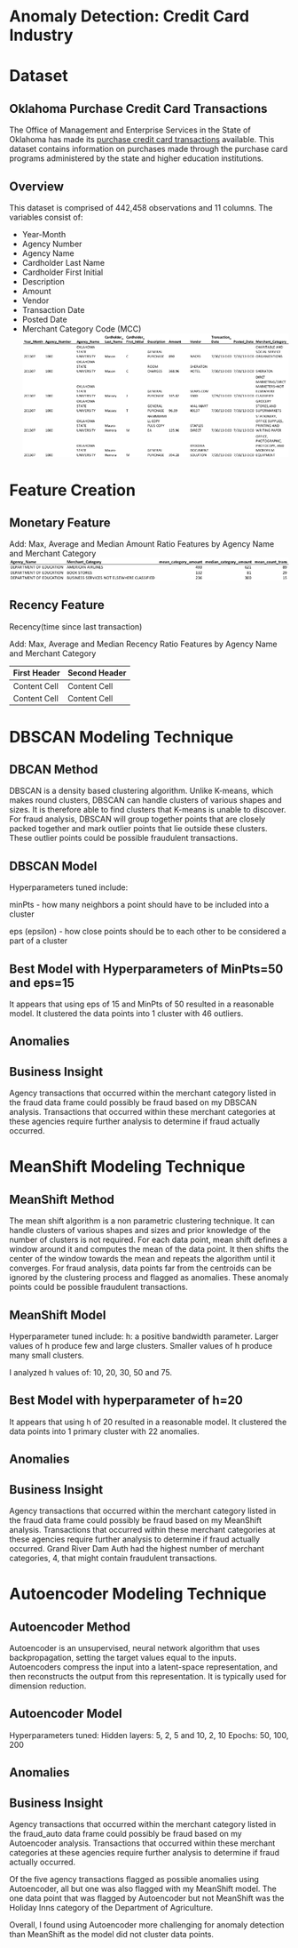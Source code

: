 # Anomaly Detection: Credit Card Industry
# Dataset
## Oklahoma Purchase Credit Card Transactions
The Office of Management and Enterprise Services in the State of Oklahoma has made its [purchase credit card transactions](https://catalog.data.gov/dataset/purchase-card-pcard-fiscal-year-2014) available. This dataset contains information on purchases made through the purchase card programs administered by the state and higher education institutions. 
## Overview
This dataset is comprised of 442,458 observations and 11 columns. The variables consist of:
- Year-Month
- Agency Number
- Agency Name
- Cardholder Last Name
- Cardholder First Initial
- Description
- Amount
- Vendor
- Transaction Date
- Posted Date
- Merchant Category Code (MCC)
![](figs/Picture1.png)
# Feature Creation
## Monetary Feature
Add: Max, Average and Median Amount Ratio Features by Agency Name and Merchant Category
![](figs/Picture2.png)

## Recency Feature
Recency(time since last transaction)

Add: Max, Average and Median Recency Ratio Features by Agency Name and Merchant Category

| First Header  | Second Header |
| ------------- | ------------- |
| Content Cell  | Content Cell  |
| Content Cell  | Content Cell  |


# DBSCAN Modeling Technique
## DBCAN Method
DBSCAN is a density based clustering algorithm.  Unlike K-means, which makes round clusters, DBSCAN can handle clusters of various shapes and sizes. It is therefore able to find clusters that K-means is unable to discover. For fraud analysis, DBSCAN will group together points that are closely packed together and mark outlier points that lie outside these clusters.  These outlier points could be possible fraudulent transactions.

## DBSCAN Model
Hyperparameters tuned include:

minPts - how many neighbors a point should have to be included into a cluster   

eps (epsilon) - how close points should be to each other to be considered a part of a cluster   

## Best Model with Hyperparameters of MinPts=50 and eps=15
It appears that using eps of 15 and MinPts of 50 resulted in a reasonable model.  It clustered the data points into 1 cluster with 46 outliers.

## Anomalies

## Business Insight
Agency transactions that occurred within the merchant category listed in the fraud data frame could possibly be fraud based on my DBSCAN analysis.  Transactions that occurred within these merchant categories at these agencies require further analysis to determine if fraud actually occurred. 


# MeanShift Modeling Technique
## MeanShift Method
The mean shift algorithm is a non parametric clustering technique. It can handle clusters of various shapes and sizes and prior knowledge of the number of clusters is not required. For each data point, mean shift defines a window around it and computes the mean of the data point. It then shifts the center of the window towards the mean and repeats the algorithm until it converges. For fraud analysis, data points far from the centroids can be ignored by the clustering process and flagged as anomalies. These anomaly points could be possible fraudulent transactions.

## MeanShift Model
Hyperparameter tuned include:
h: a positive bandwidth parameter. Larger values of h produce few and large clusters. Smaller values of h produce many small clusters. 

I analyzed h values of: 10, 20, 30, 50 and 75.

## Best Model with hyperparameter of h=20
It appears that using h of 20 resulted in a reasonable model.  It clustered the data points into 1 primary cluster with 22 anomalies.

## Anomalies

## Business Insight
Agency transactions that occurred within the merchant category listed in the fraud data frame could possibly be fraud based on my MeanShift analysis.  Transactions that occurred within these merchant categories at these agencies require further analysis to determine if fraud actually occurred. 
Grand River Dam Auth had the highest number of merchant categories, 4, that might contain fraudulent transactions.  

# Autoencoder Modeling Technique
## Autoencoder Method
Autoencoder is an unsupervised, neural network algorithm that uses backpropagation, setting the target values equal to the inputs. Autoencoders compress the input into a latent-space representation, and then reconstructs the output from this representation. It is typically used for dimension reduction. 

## Autoencoder Model
Hyperparameters tuned:
Hidden layers: 5, 2, 5 and 10, 2, 10
Epochs: 50, 100, 200

## Anomalies

## Business Insight
Agency transactions that occurred within the merchant category listed in the fraud_auto data frame could possibly be fraud based on my Autoencoder analysis.  Transactions that occurred within these merchant categories at these agencies require further analysis to determine if fraud actually occurred. 

Of the five agency transactions flagged as possible anomalies using Autoencoder, all but one was also flagged with my MeanShift model.  The one data point that was flagged by Autoencoder but not MeanShift was the Holiday Inns category of the Department of Agriculture. 

Overall, I found using Autoencoder more challenging for anomaly detection than MeanShift as the model did not cluster data points. 
